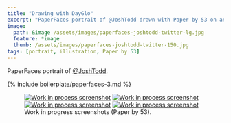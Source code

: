 ```yaml
---
title: "Drawing with DayGlo"
excerpt: "PaperFaces portrait of @JoshTodd drawn with Paper by 53 on an iPad."
image: 
  path: &image /assets/images/paperfaces-joshtodd-twitter-lg.jpg 
  feature: *image
  thumb: /assets/images/paperfaces-joshtodd-twitter-150.jpg
tags: [portrait, illustration, Paper by 53]
---
```


PaperFaces portrait of <a href="http://twitter.com/JoshTodd">@JoshTodd</a>.

{% include boilerplate/paperfaces-3.md %}

<figure class="half">
	<a href="{{ site.url }}/assets/images/paperfaces-joshtodd-process-1-lg.jpg"><img src="{{ site.url }}/assets/images/paperfaces-joshtodd-process-1-600.jpg" alt="Work in process screenshot"></a>
	<a href="{{ site.url }}/assets/images/paperfaces-joshtodd-process-2-lg.jpg"><img src="{{ site.url }}/assets/images/paperfaces-joshtodd-process-2-600.jpg" alt="Work in process screenshot"></a>
	<a href="{{ site.url }}/assets/images/paperfaces-joshtodd-process-3-lg.jpg"><img src="{{ site.url }}/assets/images/paperfaces-joshtodd-process-3-600.jpg" alt="Work in process screenshot"></a>
	<a href="{{ site.url }}/assets/images/paperfaces-joshtodd-process-4-lg.jpg"><img src="{{ site.url }}/assets/images/paperfaces-joshtodd-process-4-600.jpg" alt="Work in process screenshot"></a>
	<figcaption>Work in progress screenshots (Paper by 53).</figcaption>
</figure>